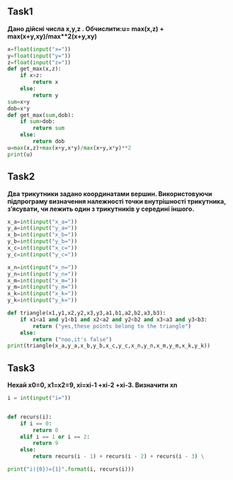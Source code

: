 ## Task1
__Дано дійсні числа x,y,z . Обчислити:u= max(x,z) + max(x+y,xy)/max**2(x+y,xy)__
```py
x=float(input("x="))
y=float(input("y="))
z=float(input("z="))
def get_max(x,z):
    if x>z:
        return x
    else:
        return y
sum=x+y
dob=x*y
def get_max(sum,dob):
    if sum>dob:
        return sum
    else:
        return dob
u=max(x,z)+max(x+y,x*y)/max(x+y,x*y)**2
print(u)
```
## Task2
__Два трикутники задано координатами вершин. Використовуючи підпрограму визначення належності точки внутрішності трикутника, з’ясувати, чи лежить один з трикутників у середині іншого.__
```py
x_a=int(input("x_a="))
y_a=int(input("y_a="))
x_b=int(input("x_b="))
y_b=int(input("y_b="))
x_c=int(input("x_c="))
y_c=int(input("y_c="))

x_n=int(input("x_n="))
y_n=int(input("y_n="))
x_m=int(input("x_m="))
y_m=int(input("y_m="))
x_k=int(input("x_k="))
y_k=int(input("y_k="))

def triangle(x1,y1,x2,y2,x3,y3,a1,b1,a2,b2,a3,b3):
    if x1<a1 and y1<b1 and x2<a2 and y2<b2 and x3<a3 and y3<b3:
        return ("yes,these points belong to the triangle")
    else:
        return ("noo,it's false")
print(triangle(x_a,y_a,x_b,y_b,x_c,y_c,x_n,y_n,x_m,y_m,x_k,y_k))
```
## Task3
__Нехай x0=0, x1=x2=9, xi=xi-1 +xi-2 +xi-3. Визначити xn__
```py
i = int(input("i="))


def recurs(i):
    if i == 0:
        return 0
    elif i == 1 or i == 2:
        return 9
    else:
        return recurs(i - 1) + recurs(i - 2) + recurs(i - 3) \

print("i({0})={1}".format(i, recurs(i)))
```
